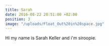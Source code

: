 ```yaml
---
title: Sarah
date: 2016-08-22 20:51:00 +02:00
position: 3
image: "/uploads/Float_Out%20in%20space.jpg"
---
```


Hi my name is Sarah Keller and i'm siroopie.

